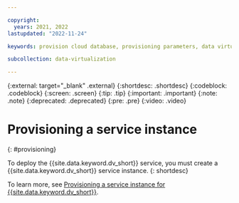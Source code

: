 ```yaml
---

copyright:
  years: 2021, 2022
lastupdated: "2022-11-24"

keywords: provision cloud database, provisioning parameters, data virtualization

subcollection: data-virtualization

---
```


{:external: target="_blank" .external}
{:shortdesc: .shortdesc}
{:codeblock: .codeblock}
{:screen: .screen}
{:tip: .tip}
{:important: .important}
{:note: .note}
{:deprecated: .deprecated}
{:pre: .pre}
{:video: .video}

# Provisioning a service instance
{: #provisioning}

To deploy the {{site.data.keyword.dv_short}} service, you must create a {{site.data.keyword.dv_short}} service instance. 
{: shortdesc}

To learn more, see [Provisioning a service instance for {{site.data.keyword.dv_short}}](https://dataplatform.cloud.ibm.com/docs/content/wsj/getting-started/dv-provision.html).

